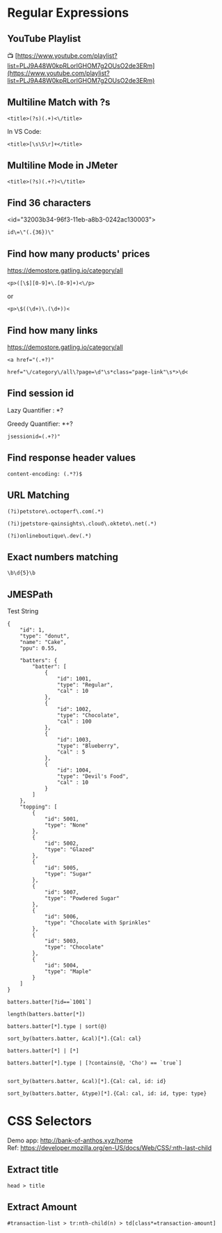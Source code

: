 # Regular Expressions

## YouTube Playlist

📺 [https://www.youtube.com/playlist?list=PLJ9A48W0kpRLorIGHOM7g2OUsO2de3ERm](https://www.youtube.com/playlist?list=PLJ9A48W0kpRLorIGHOM7g2OUsO2de3ERm)

## Multiline Match with ?s

```
<title>(?s)(.+)<\/title>
```
In VS Code:  

```
<title>[\s\S\r]+</title>
```

## Multiline Mode in JMeter

```
<title>(?s)(.+?)<\/title>
```

## Find 36 characters

<id="32003b34-96f3-11eb-a8b3-0242ac130003">

```
id\=\"(.{36})\"
```

## Find how many products' prices

https://demostore.gatling.io/category/all  

```
<p>([\$][0-9]+\.[0-9]+)<\/p>
```
or
```
<p>\$((\d+)\.(\d+))<
```

## Find how many links

https://demostore.gatling.io/category/all

```
<a href="(.+?)"
```

```
href="\/category\/all\?page=\d"\s*class="page-link"\s*>\d<
```

## Find session id 

Lazy Quantifier : *?

Greedy Quantifier: *+?

```
jsessionid=(.+?)"
```

## Find response header values

```
content-encoding: (.*?)$
```

## URL Matching

```
(?i)petstore\.octoperf\.com(.*)
```

```
(?i)jpetstore-qainsights\.cloud\.okteto\.net(.*)
```

```
(?i)onlineboutique\.dev(.*)
```

## Exact numbers matching

```
\b\d{5}\b
```
## JMESPath

Test String
```
{
    "id": 1,
    "type": "donut",
    "name": "Cake",
    "ppu": 0.55,

    "batters": {
        "batter": [
            {
                "id": 1001,
                "type": "Regular",
                "cal" : 10
            },
            {
                "id": 1002,
                "type": "Chocolate",
                "cal" : 100
            },
            {
                "id": 1003,
                "type": "Blueberry",
                "cal" : 5
            },
            {
                "id": 1004,
                "type": "Devil's Food",
                "cal" : 10
            }
        ]
    },
    "topping": [
        {
            "id": 5001,
            "type": "None"
        },
        {
            "id": 5002,
            "type": "Glazed"
        },
        {
            "id": 5005,
            "type": "Sugar"
        },
        {
            "id": 5007,
            "type": "Powdered Sugar"
        },
        {
            "id": 5006,
            "type": "Chocolate with Sprinkles"
        },
        {
            "id": 5003,
            "type": "Chocolate"
        },
        {
            "id": 5004,
            "type": "Maple"
        }
    ]
}
```

```
batters.batter[?id==`1001`]

length(batters.batter[*])

batters.batter[*].type | sort(@)

sort_by(batters.batter, &cal)[*].{Cal: cal}

batters.batter[*] | [*]

batters.batter[*].type | [?contains(@, 'Cho') == `true`]


sort_by(batters.batter, &cal)[*].{Cal: cal, id: id}

sort_by(batters.batter, &type)[*].{Cal: cal, id: id, type: type}
```

# CSS Selectors

Demo app: http://bank-of-anthos.xyz/home  
Ref: https://developer.mozilla.org/en-US/docs/Web/CSS/:nth-last-child

## Extract title
```
head > title
```

## Extract Amount
```
#transaction-list > tr:nth-child(n) > td[class*=transaction-amount]
```

